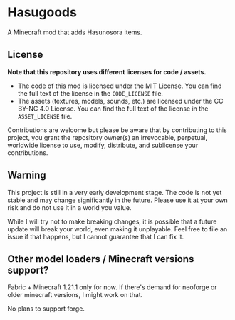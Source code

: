 # Hasugoods

A Minecraft mod that adds Hasunosora items.

## License

**Note that this repository uses different licenses for code / assets.**

- The code of this mod is licensed under the MIT License. You can find the full text of the license in the `CODE_LICENSE` file.
- The assets (textures, models, sounds, etc.) are licensed under the CC BY-NC 4.0 License. You can find the full text of the license in the `ASSET_LICENSE` file.

Contributions are welcome but please be aware that by contributing to this project, you grant the repository owner(s) an irrevocable, perpetual, worldwide license to use, modify, distribute, and sublicense your contributions.

## Warning

This project is still in a very early development stage. The code is not yet stable and may change significantly in the future. Please use it at your own risk and do not use it in a world you value.

While I will try not to make breaking changes, it is possible that a future update will break your world, even making it unplayable. Feel free to file an issue if that happens, but I cannot guarantee that I can fix it.

## Other model loaders / Minecraft versions support?

Fabric + Minecraft 1.21.1 only for now. If there's demand for neoforge or older minecraft versions, I might work on that.

No plans to support forge.
